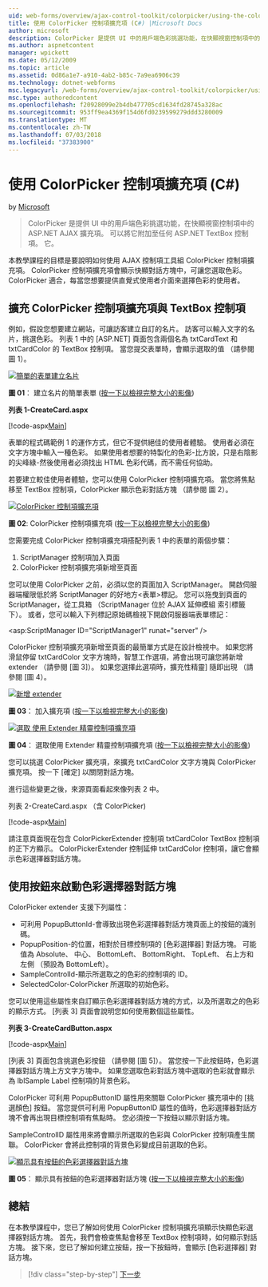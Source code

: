 ```yaml
---
uid: web-forms/overview/ajax-control-toolkit/colorpicker/using-the-colorpicker-control-extender-cs
title: 使用 ColorPicker 控制項擴充項 (C#) |Microsoft Docs
author: microsoft
description: ColorPicker 是提供 UI 中的用戶端色彩挑選功能，在快顯視窗控制項中的 ASP.NET AJAX 擴充項。 可以將它附加至任何 ASP.NET...
ms.author: aspnetcontent
manager: wpickett
ms.date: 05/12/2009
ms.topic: article
ms.assetid: 0d86a1e7-a910-4ab2-b85c-7a9ea6906c39
ms.technology: dotnet-webforms
msc.legacyurl: /web-forms/overview/ajax-control-toolkit/colorpicker/using-the-colorpicker-control-extender-cs
msc.type: authoredcontent
ms.openlocfilehash: f20928099e2b4db477705cd1634fd28745a328ac
ms.sourcegitcommit: 953ff9ea4369f154d6fd0239599279ddd3280009
ms.translationtype: MT
ms.contentlocale: zh-TW
ms.lasthandoff: 07/03/2018
ms.locfileid: "37383900"
---
```

<a name="using-the-colorpicker-control-extender-c"></a>使用 ColorPicker 控制項擴充項 (C#)
====================
by [Microsoft](https://github.com/microsoft)

> ColorPicker 是提供 UI 中的用戶端色彩挑選功能，在快顯視窗控制項中的 ASP.NET AJAX 擴充項。 可以將它附加至任何 ASP.NET TextBox 控制項。 它。


本教學課程的目標是要說明如何使用 AJAX 控制項工具組 ColorPicker 控制項擴充項。 ColorPicker 控制項擴充項會顯示快顯對話方塊中，可讓您選取色彩。 ColorPicker 適合，每當您想要提供直覺式使用者介面來選擇色彩的使用者。

## <a name="extending-a-textbox-control-with-the-colorpicker-control-extender"></a>擴充 ColorPicker 控制項擴充項與 TextBox 控制項

例如，假設您想要建立網站，可讓訪客建立自訂的名片。 訪客可以輸入文字的名片，挑選色彩。 列表 1 中的 [ASP.NET] 頁面包含兩個名為 txtCardText 和 txtCardColor 的 TextBox 控制項。 當您提交表單時，會顯示選取的值 （請參閱 圖 1）。


[![簡單的表單建立名片](using-the-colorpicker-control-extender-cs/_static/image1.jpg)](using-the-colorpicker-control-extender-cs/_static/image1.png)

**圖 01**： 建立名片的簡單表單 ([按一下以檢視完整大小的影像](using-the-colorpicker-control-extender-cs/_static/image2.png))


**列表 1-CreateCard.aspx**

[!code-aspx[Main](using-the-colorpicker-control-extender-cs/samples/sample1.aspx)]

表單的程式碼範例 1 的運作方式，但它不提供絕佳的使用者體驗。 使用者必須在文字方塊中輸入一種色彩。 如果使用者想要的特製化的色彩-比方說，只是右陰影的尖峰綠-然後使用者必須找出 HTML 色彩代碼，而不需任何協助。

若要建立較佳使用者體驗，您可以使用 ColorPicker 控制項擴充項。 當您將焦點移至 TextBox 控制項，ColorPicker 顯示色彩對話方塊 （請參閱 圖 2）。


[![ColorPicker 控制項擴充項](using-the-colorpicker-control-extender-cs/_static/image2.jpg)](using-the-colorpicker-control-extender-cs/_static/image3.png)

**圖 02**: ColorPicker 控制項擴充項 ([按一下以檢視完整大小的影像](using-the-colorpicker-control-extender-cs/_static/image4.png))


您需要完成 ColorPicker 控制項擴充項搭配列表 1 中的表單的兩個步驟：

1. ScriptManager 控制項加入頁面
2. ColorPicker 控制項擴充項新增至頁面

您可以使用 ColorPicker 之前，必須以您的頁面加入 ScriptManager。 開啟伺服器端權限低於將 ScriptManager 的好地方&lt;表單&gt;標記。 您可以拖曳到頁面的 ScriptManager，從工具箱 （ScriptManager 位於 AJAX 延伸模組 索引標籤下）。 或者，您可以輸入下列標記原始碼檢視下開啟伺服器端表單標記：

&lt;asp:ScriptManager ID="ScriptManager1" runat="server" /&gt;

ColorPicker 控制項擴充項新增至頁面的最簡單方式是在設計檢視中。 如果您將滑鼠停留 txtCardColor 文字方塊時，智慧工作選項，將會出現可讓您將新增 extender （請參閱 [圖 3]）。 如果您選擇此選項時，擴充性精靈] 隨即出現 （請參閱 [圖 4）。


[![新增 extender](using-the-colorpicker-control-extender-cs/_static/image3.jpg)](using-the-colorpicker-control-extender-cs/_static/image5.png)

**圖 03**： 加入擴充項 ([按一下以檢視完整大小的影像](using-the-colorpicker-control-extender-cs/_static/image6.png))


[![選取 使用 Extender 精靈控制項擴充項](using-the-colorpicker-control-extender-cs/_static/image4.jpg)](using-the-colorpicker-control-extender-cs/_static/image7.png)

**圖 04**： 選取使用 Extender 精靈控制項擴充項 ([按一下以檢視完整大小的影像](using-the-colorpicker-control-extender-cs/_static/image8.png))


您可以挑選 ColorPicker 擴充項，來擴充 txtCardColor 文字方塊與 ColorPicker 擴充項。 按一下 [確定] 以關閉對話方塊。

進行這些變更之後，來源頁面看起來像列表 2 中。

列表 2-CreateCard.aspx （含 ColorPicker)

[!code-aspx[Main](using-the-colorpicker-control-extender-cs/samples/sample2.aspx)]

請注意頁面現在包含 ColorPickerExtender 控制項 txtCardColor TextBox 控制項的正下方顯示。 ColorPickerExtender 控制延伸 txtCardColor 控制項，讓它會顯示色彩選擇器對話方塊。

## <a name="using-a-button-to-launch-the-color-picker-dialog"></a>使用按鈕來啟動色彩選擇器對話方塊

ColorPicker extender 支援下列屬性：

- 可利用 PopupButtonId-會導致出現色彩選擇器對話方塊頁面上的按鈕的識別碼。
- PopupPosition-的位置，相對於目標控制項的 [色彩選擇器] 對話方塊。 可能值為 Absolute、 中心、 BottomLeft、 BottomRight、 TopLeft、 右上方和左側 （預設為 BottomLeft）。
- SampleControlId-顯示所選取之的色彩的控制項的 ID。
- SelectedColor-ColorPicker 所選取的初始色彩。

您可以使用這些屬性來自訂顯示色彩選擇器對話方塊的方式，以及所選取之的色彩的顯示方式。 [列表 3] 頁面會說明您如何使用數個這些屬性。

**列表 3-CreateCardButton.aspx**

[!code-aspx[Main](using-the-colorpicker-control-extender-cs/samples/sample3.aspx)]

[列表 3] 頁面包含挑選色彩按鈕 （請參閱 [圖 5]）。 當您按一下此按鈕時，色彩選擇器對話方塊上方文字方塊中。 如果您選取色彩對話方塊中選取的色彩就會顯示為 lblSample Label 控制項的背景色彩。

ColorPicker 可利用 PopupButtonID 屬性用來關聯 ColorPicker 擴充項中的 [挑選顏色] 按鈕。 當您提供可利用 PopupButtonID 屬性的值時，色彩選擇器對話方塊不會再出現目標控制項有焦點時。 您必須按一下按鈕以顯示對話方塊。

SampleControlID 屬性用來將會顯示所選取的色彩與 ColorPicker 控制項產生關聯。 ColorPicker 會將此控制項的背景色彩變成目前選取的色彩。


[![顯示具有按鈕的色彩選擇器對話方塊](using-the-colorpicker-control-extender-cs/_static/image5.jpg)](using-the-colorpicker-control-extender-cs/_static/image9.png)

**圖 05**： 顯示具有按鈕的色彩選擇器對話方塊 ([按一下以檢視完整大小的影像](using-the-colorpicker-control-extender-cs/_static/image10.png))


## <a name="summary"></a>總結

在本教學課程中，您已了解如何使用 ColorPicker 控制項擴充項顯示快顯色彩選擇器對話方塊。 首先，我們會檢查焦點會移至 TextBox 控制項時，如何顯示對話方塊。 接下來，您已了解如何建立按鈕，按一下按鈕時，會顯示 [色彩選擇器] 對話方塊。

> [!div class="step-by-step"]
> [下一步](using-the-colorpicker-control-extender-vb.md)
